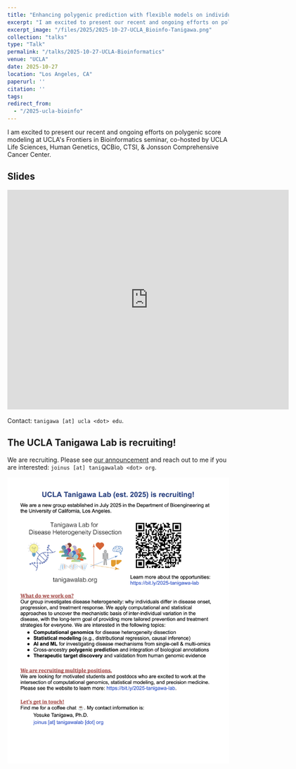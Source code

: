 ```yaml
---
title: "Enhancing polygenic prediction with flexible models on individual-level data"
excerpt: "I am excited to present our recent and ongoing efforts on polygenic score modeling at UCLA's Frontiers in Bioinformatics seminar."
excerpt_image: "/files/2025/2025-10-27-UCLA_Bioinfo-Tanigawa.png"
collection: "talks"
type: "Talk"
permalink: "/talks/2025-10-27-UCLA-Bioinformatics"
venue: "UCLA"
date: 2025-10-27
location: "Los Angeles, CA"
paperurl: ''
citation: ''
tags:
redirect_from:
  - "/2025-ucla-bioinfo"
---
```


I am excited to present our recent and ongoing efforts on polygenic score modeling at UCLA's Frontiers in Bioinformatics seminar, co-hosted by UCLA Life Sciences, Human Genetics, QCBio, CTSI, & Jonsson Comprehensive Cancer Center.


## Slides

<iframe src="https://docs.google.com/presentation/d/e/2PACX-1vTlBBXdRAzkqZfx_qE3RF3iDpBu7DtPjBrdDxdC2CGzv_8TfGuyyV9jk9YhYjdicYKpHpiPwHoe5fcY/pubembed?start=false&loop=false&delayms=3000" frameborder="0" width="640" height="500" allowfullscreen="true" mozallowfullscreen="true" webkitallowfullscreen="true"></iframe>

Contact: `tanigawa [at] ucla <dot> edu`.

## The UCLA Tanigawa Lab is recruiting!

We are recruiting. Please see [our announcement](/posts/2025/09/recruiting) and reach out to me if you are interested: `joinus [at] tanigawalab <dot> org`.

[![/files/2025/2025-tanigawa-lab.png](/files/2025/2025-tanigawa-lab.png)](/files/2025/2025-tanigawa-lab.pdf)
